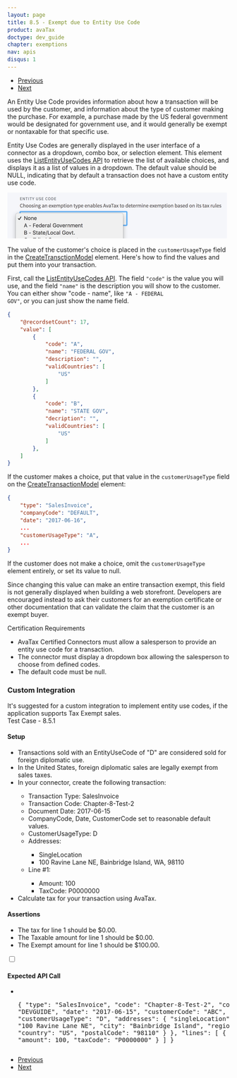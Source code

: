 ```yaml
---
layout: page
title: 8.5 - Exempt due to Entity Use Code
product: avaTax
doctype: dev_guide
chapter: exemptions
nav: apis
disqus: 1
---
```


<ul class="pager">
  <li class="previous"><a href="/avatax/dev-guide/exemptions/exempt-due-to-certificate/"><i class="glyphicon glyphicon-chevron-left"></i>Previous</a></li>
  <li class="next"><a href="/avatax/dev-guide/exemptions/zero-tax-using-tax-overrides/">Next<i class="glyphicon glyphicon-chevron-right"></i></a></li>
</ul>

An Entity Use Code provides information about how a transaction will be used by the customer, and information about the type of customer making the purchase.  For example, a purchase made by the US federal government would be designated for government use, and it would generally be exempt or nontaxable for that specific use.

Entity Use Codes are generally displayed in the user interface of a connector as a dropdown, combo box, or selection element.  This element uses the <a class="dev-guide-link" href="https://developer.avalara.com/api-reference/avatax/rest/v2/methods/Definitions/ListEntityUseCodes/">ListEntityUseCodes API</a> to retrieve the list of available choices, and displays it as a list of values in a dropdown.  The default value should be NULL, indicating that by default a transaction does not have a custom entity use code.

<img src="/avatax/dev-guide/exemptions/exempt_due_to_entity_use_codes_img1.png">

The value of the customer's choice is placed in the <code>customerUsageType</code> field in the <a class="dev-guide-link" href="https://developer.avalara.com/api-reference/avatax/rest/v2/models/CreateTransactionModel/">CreateTransctionModel</a> element.  Here's how to find the values and put them into your transaction.

First, call the <a class="dev-guide-link" href="https://developer.avalara.com/api-reference/avatax/rest/v2/methods/Definitions/ListEntityUseCodes/">ListEntityUseCodes API</a>.  The field <code>"code"</code> is the value you will use, and the field <code>"name"</code> is the description you will show to the customer.  You can either show "code - name", like <code>"A - FEDERAL GOV"</code>, or you can just show the name field.

```json
{
    "@recordsetCount": 17,
    "value": [
        {
            "code": "A",
            "name": "FEDERAL GOV",
            "description": "",
            "validCountries": [
                "US"
            ]
        },
        {
            "code": "B",
            "name": "STATE GOV",
            "decription": "",
            "validCountries": [
                "US"
            ]
        },
    ]
}
```

If the customer makes a choice, put that value in the <code>customerUsageType</code> field on the <a class="dev-guide-link" href="https://developer.avalara.com/api-reference/avatax/rest/v2/models/CreateTransactionModel/">CreateTransactionModel</a> element:

```json
{
    "type": "SalesInvoice",
    "companyCode": "DEFAULT",
    "date": "2017-06-16",
    ...
    "customerUsageType": "A",
    ...
}
```

If the customer does not make a choice, omit the <code>customerUsageType</code> element entirely, or set its value to null.

Since changing this value can make an entire transaction exempt, this field is not generally displayed when building a web storefront.  Developers are encouraged instead to ask their customers for an exemption certificate or other documentation that can validate the claim that the customer is an exempt buyer.

<div class="dev-guide-certification">
    <div class="dev-guide-certification-heading"> Certification Requirements</div>
    <div class="dev-guide-certification-content">
        <ul class="dev-guide-list">
            <li>AvaTax Certified Connectors must allow a salesperson to provide an entity use code for a transaction.</li>
            <li>The connector must display a dropdown box allowing the salesperson to choose from defined codes.</li>
            <li>The default code must be null.</li>
        </ul>
    </div>
</div>

<h3>Custom Integration</h3>
It's suggested for a custom integration to implement entity use codes, if the application supports Tax Exempt sales.

<div class="dev-guide-test" id="test1">
<div class="dev-guide-test-heading">Test Case - 8.5.1 </div>
<div class="dev-guide-test-content">
<h4>Setup</h4>
<ul class="dev-guide-list">
    <li>Transactions sold with an EntityUseCode of "D" are considered sold for foreign diplomatic use.</li>
    <li>In the United States, foreign diplomatic sales are legally exempt from sales taxes.</li>
<li>In your connector, create the following transaction:</li>
    <ul class="dev-guide-list">
        <li>Transaction Type: SalesInvoice</li>
        <li>Transaction Code: Chapter-8-Test-2</li>
        <li>Document Date: 2017-06-15</li>
        <li>CompanyCode, Date, CustomerCode set to reasonable default values.</li>
        <li>CustomerUsageType: D</li>
        <li>Addresses:</li>
            <ul class="dev-guide-list">
                <li>SingleLocation</li>
                <li>100 Ravine Lane NE, Bainbridge Island, WA, 98110</li>
            </ul>
        <li>Line #1:</li>
            <ul class="dev-guide-list">
                <li>Amount: 100</li>
                <li>TaxCode: P0000000</li>
            </ul>
    </ul>
    <li>Calculate tax for your transaction using AvaTax.</li>
</ul>

<h4>Assertions</h4>
<ul class="dev-guide-list">
    <li>The tax for line 1 should be $0.00.</li>
    <li>The Taxable amount for line 1 should be $0.00.</li>
    <li>The Exempt amount for line 1 should be $100.00.</li>
</ul>

<div class="dev-guide-dropdown">
    <input id="checkbox_toggle" type="checkbox" />
    <i id="icon-up" class="glyphicon glyphicon-chevron-down"></i><i id="icon-down" class="glyphicon glyphicon-chevron-right"></i>
    <label for="checkbox_toggle"><h4>Expected API Call</h4></label>
    <ul class="dev-guide-dropdown-content">
        <li>
            <pre>

{
  "type": "SalesInvoice",
  "code": "Chapter-8-Test-2",
  "companyCode": "DEVGUIDE",
  "date": "2017-06-15",
  "customerCode": "ABC",
  "customerUsageType": "D",
  "addresses": {
    "singleLocation": {
      "line1": "100 Ravine Lane NE",
      "city": "Bainbridge Island",
      "region": "WA",
      "country": "US",
      "postalCode": "98110"
    }
  },
  "lines": [
    {
      "number": "1",
      "amount": 100,
      "taxCode": "P0000000"
    }
  ]
}
</pre>
        </li>
    </ul>
</div>
</div>
</div>

<ul class="pager">
  <li class="previous"><a href="/avatax/dev-guide/exemptions/exempt-due-to-certificate/"><i class="glyphicon glyphicon-chevron-left"></i>Previous</a></li>
  <li class="next"><a href="/avatax/dev-guide/exemptions/zero-tax-using-tax-overrides/">Next<i class="glyphicon glyphicon-chevron-right"></i></a></li>
</ul>